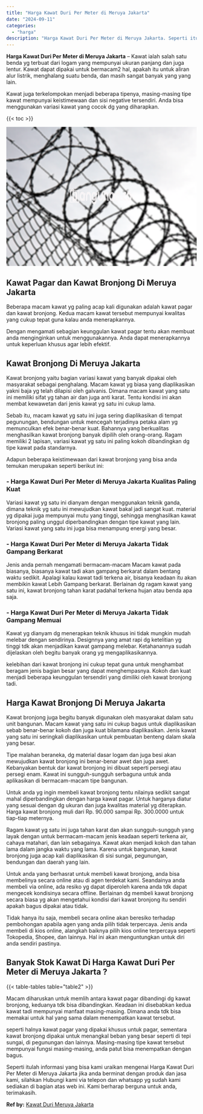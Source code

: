 ```yaml
---
title: "Harga Kawat Duri Per Meter di Meruya Jakarta"
date: "2024-09-11"
categories: 
  - "harga"
description: "Harga Kawat Duri Per Meter di Meruya Jakarta. Seperti itulah informasi yang bisa kami uraikan mengenai Harga Kawat Duri Per Meter di Meruya Jakarta jika anda..."
---
```


**Harga Kawat Duri Per Meter di Meruya Jakarta** – Kawat ialah salah satu benda yg terbuat dari logam yang mempunyai ukuran panjang dan juga lentur. Kawat dapat dipakai untuk bermacam2 hal, apakah itu untuk aliran alur listrik, menghalang suatu benda, dan masih sangat banyak yang yang lain.

Kawat juga terkelompokan menjadi beberapa tipenya, masing-masing tipe kawat mempunyai keistimewaan dan sisi negative tersendiri. Anda bisa menggunakan variasi kawat yang cocok dg yang diharapkan.

{{< toc >}}

![Harga Kawat Duri Per Meter di Meruya Jakarta](/images/jual-kawat-murah39.png)

## Kawat Pagar dan Kawat Bronjong Di Meruya Jakarta

Beberapa macam kawat yg paling acap kali digunakan adalah kawat pagar dan kawat bronjong. Kedua macam kawat tersebut mempunyai kwalitas yang cukup tepat guna kalau anda menerapkannya.

Dengan mengamati sebagian keunggulan kawat pagar tentu akan membuat anda menginginkan untuk menggunakannya. Anda dapat menerapkannya untuk keperluan khusus agar lebih efektif.

## Kawat Bronjong Di Meruya Jakarta

Kawat bronjong yaitu bagian variasi kawat yang banyak dipakai oleh masyarakat sebagai penghalang. Macam kawat yg biasa yang diaplikasikan yakni baja yg telah dilapisi oleh galvanis. Dimana macam kawat yang satu ini memiliki sifat yg tahan air dan juga anti karat. Tentu kondisi ini akan membat kewawetan dari jenis kawat yg satu ini cukup lama.

Sebab itu, macam kawat yg satu ini juga sering diaplikasikan di tempat pegunungan, bendungan untuk mencegah terjadinya petaka alam yg memunculkan efek benar-benar kuat. Bahannya yang berkualitas menghasilkan kawat bronjong banyak dipilih oleh orang-orang. Ragam memiliki 2 lapisan, variasi kawat yg satu ini paling kokoh dibandingkan dg tipe kawat pada standarnya.

Adapun beberapa keistimewaan dari kawat bronjong yang bisa anda temukan merupakan seperti berikut ini:

### \- Harga Kawat Duri Per Meter di Meruya Jakarta Kualitas Paling Kuat

Variasi kawat yg satu ini dianyam dengan menggunakan teknik ganda, dimana teknik yg satu ini mewujudkan kawat bakal jadi sangat kuat. material yg dipakai juga mempunyai mutu yang tinggi, sehingga menghasilkan kawat bronjong paling unggul diperbandingkan dengan tipe kawat yang lain. Variasi kawat yang satu ini juga bisa menampung energi yang besar.

### \- Harga Kawat Duri Per Meter di Meruya Jakarta Tidak Gampang Berkarat

Jenis anda pernah mengamati bermacam-macam Macam kawat pada biasanya, biasanya kawat tadi akan gampang berkarat dalam bentang waktu sedikit. Apalagi kalau kawat tadi terkena air, bisanya keadaan itu akan membikin kawat Lebih Gampang berkarat. Berlainan dg ragam kawat yang satu ini, kawat bronjong tahan karat padahal terkena hujan atau benda apa saja.

### \- Harga Kawat Duri Per Meter di Meruya Jakarta Tidak Gampang Memuai

Kawat yg dianyam dg menerapkan teknik khusus ini tidak mungkin mudah melebar dengan sendirinya. Designnya yang amat rapi dg ketelitian yg tinggi tdk akan menjadikan kawat gampang melebar. Ketahanannya sudah dijelaskan oleh begitu banyak orang yg mengaplikasikannya.

kelebihan dari kawat bronjong ini cukup tepat guna untuk menghambat beragam jenis bagian besar yang dapat menghempasnya. Kokoh dan kuat menjadi beberapa keunggulan tersendiri yang dimiliki oleh kawat bronjong tadi.

## Harga Kawat Bronjong Di Meruya Jakarta

Kawat bronjong juga begitu banyak digunakan oleh masyarakat dalam satu unit bangunan. Macam kawat yang satu ini cukup bagus untuk diaplikasikan sebab benar-benar kokoh dan juga kuat bilamana diaplikasikan. Jenis kawat yang satu ini seringkali diaplikasikan untuk pembuatan benteng dalam skala yang besar.

Tipe malahan beraneka, dg material dasar logam dan juga besi akan mewujudkan kawat bronjong ini benar-benar awet dan juga awet. Kebanyakan bentuk dar kawat bronjong ini dibuat seperti persegi atau persegi enam. Kawat ini sungguh-sungguh serbaguna untuk anda aplikasikan di bermacam-macam tipe bangunan.

Untuk anda yg ingin membeli kawat bronjong tentu nilainya sedikit sangat mahal diperbandingkan dengan harga kawat pagar. Untuk harganya diatur yang sesuai dengan dg ukuran dan juga kwalitas material yg diterapkan. Harga kawat bronjong muli dari Rp. 90.000 sampai Rp. 300.0000 untuk tiap-tiap meternya.

Ragam kawat yg satu ini juga tahan karat dan akan sungguh-sungguh yang layak dengan untuk bermacam-macam jenis keadaan seperti terkena air, cahaya matahari, dan lain sebagainya. Kawat akan menjadi kokoh dan tahan lama dalam jangka waktu yang lama. Karena untuk bangunan, kawat bronjong juga acap kali diaplikasikan di sisi sungai, pegunungan, bendungan dan daerah yang lain.

Untuk anda yang berhasrat untuk membeli kawat bronjong, anda bisa membelinya secara online atau di agen terdekat kami. Seandainya anda membeli via online, ada resiko yg dapat diperoleh karena anda tdk dapat mengecek kondisinya secara offline. Berlainan dg membeli kawat bronjong secara biasa yg akan mengetahui kondisi dari kawat bronjong itu sendiri apakah bagus dipakai atau tidak.

Tidak hanya itu saja, membeli secara online akan beresiko terhadap pembohongan apabila agen yang anda pilih tidak terpercaya. Jenis anda membeli di kios online, alangkah baiknya pilih kios online terpercaya seperti Tokopedia, Shopee, dan lainnya. Hal ini akan menguntungkan untuk diri anda sendiri pastinya.

## Banyak Stok Kawat Di Harga Kawat Duri Per Meter di Meruya Jakarta ?

{{< table-tables table="table2" >}}

Macam diharuskan untuk memlih antara kawat pagar dibandingi dg kawat bronjong, keduanya tdk bisa dibandingkan. Keadaan ini disebabkan kedua kawat tadi mempunyai manfaat masing-masing. Dimana anda tdk bisa memakai untuk hal yang sama dalam menempatkan kawat tersebut.

seperti halnya kawat pagar yang dipakai khusus untuk pagar, sementara kawat bronjong dipakai untuk menangkal beban yang besar seperti di tepi sungai, di pegunungan dan lainnya. Masing-masing tipe kawat tersebut mempunyai fungsi masing-masing, anda patut bisa menempatkan dengan bagus.

Seperti itulah informasi yang bisa kami uraikan mengenai Harga Kawat Duri Per Meter di Meruya Jakarta jika anda berminat dengan produk dan jasa kami, silahkan Hubungi kami via telepon dan whatsapp yg sudah kami sediakan di bagian atas web ini. Kami berharap berguna untuk anda, terimakasih.

**Ref by:** [Kawat Duri Meruya Jakarta](https://id.wikipedia.org/wiki/Kawat)
